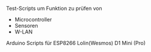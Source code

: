 Test-Scripts um Funktion zu prüfen von
- Microcontroller
- Sensoren
- W-LAN


Arduino Scripts für ESP8266 Lolin(Wesmos) D1 Mini (Pro)
